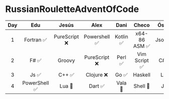 # RussianRouletteAdventOfCode

|  Day  |     Edu      |    Jesús     |     Alex     |   Dani   |    Checo     |  Óscar  | Completed |
| :---: | :----------: | :----------: | :----------: | :------: | :----------: | :-----: | :-------: |
|   1   |  Fortran ✅   | PureScript ❌ | Powershell ✅ | Kotlin ✅ | x64-86 ASM ✅ | Jsonnet |
|   2   |     F# ✅     |    Groovy    | PureScript ❌ |  Perl ✅  | Vim Script ✅ |  C# ✅   |
|   3   |     Js ✅     |    C++ ✅     |  Clojure ❌   |   Go ✅   |   Haskell    |   Lua   |
|   4   | PowerShell ✅ |    Lua 🚧     |    Dart  ✅   |  Vala 🚧  |   Shell  🚧   |  J  🚧   |



